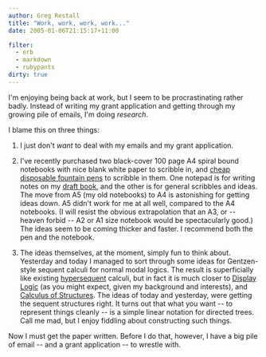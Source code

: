 ```yaml
---
author: Greg Restall
title: "Work, work, work, work..."
date: 2005-01-06T21:15:17+11:00

filter:
  - erb
  - markdown
  - rubypants
dirty: true
---
```


I'm enjoying being back at work, but I seem to be procrastinating rather badly.  Instead of writing my grant application and getting through my growing pile of emails, I'm doing *research*.  

I blame this on three things:

1.  I just don't *want* to deal with my emails and my grant application.

2.  I've recently purchased two black-cover 100 page A4 spiral bound notebooks with nice blank white paper to scribble in, and [cheap disposable fountain pens](http://hans.presto.tripod.com/cat012.html) to scribble in them.  One notepad is for writing notes on my [draft book](http://consequently.org/writing/pc), and the other is for general scribbles and ideas.  The move from A5 (my old notebooks) to A4 is astonishing for getting ideas down.  A5 didn't work for me at all well, compared to the A4 notebooks.  (I will resist the obvious extrapolation that an A3, or -- heaven forbid -- A2 or A1 size notebook would be spectacularly good.)  The ideas seem to be coming thicker and faster.  I recommend both the pen and the notebook.

3.  The ideas themselves, at the moment, simply fun to think about.  Yesterday and today I managed to sort through some ideas for Gentzen-style sequent calculi for normal modal logics.  The result is superficially like existing [hypersequent](http://scholar.google.com/scholar?q=hypersequent) calculi, but in fact it is much closer to [Display Logic](http://scholar.google.com/scholar?q=display+logic) (as you might expect, given my background and interests), and [Calculus of Structures](http://scholar.google.com/scholar?q=calculus+of+structures).   The ideas of today and yesterday, were getting the sequent structures right.  It turns out that what you want -- to represent things cleanly -- is a simple linear notation for directed trees.  Call me mad, but I enjoy fiddling about constructing such things.

Now I must get the paper written.  Before I do that, however, I have a big pile of email -- and a grant application -- to wrestle with.